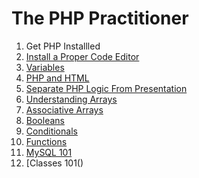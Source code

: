 # The PHP Practitioner

01. Get PHP Installled
02. [Install a Proper Code Editor](../master/02)
03. [Variables]()
04. [PHP and HTML]()
05. [Separate PHP Logic From Presentation]()
06. [Understanding Arrays]()
07. [Associative Arrays]()
08. [Booleans]()
09. [Conditionals]()
10. [Functions]()
11. [MySQL 101]()
12. [Classes 101()